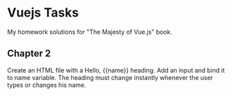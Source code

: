 # Vuejs Tasks

My homework solutions for "The Majesty of Vue.js" book.

## Chapter 2

Create an HTML file with a Hello, {{name}} heading. 
Add an input and bind it to name variable. 
The heading must change instantly whenever the user types or changes his name.